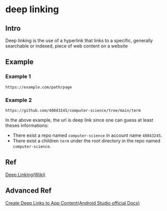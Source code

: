 # deep linking
## Intro
Deep linking is the use of a hyperlink that links to a specific, generally searchable or indexed, piece of web content on a website 

## Example
### Example 1

```
https://example.com/path/page
```

### Example 2

```
https://github.com/40843245/computer-science/tree/main/term
```

In the above example, the url is deep link since one can guess at least theses informations:

+ There exist a repo named `computer-science` in account name `40843245`.
+ There exist a children `term` under the root directory in the repo named `computer-science`.




## Ref
[Deep Linking(Wiki)](https://en.wikipedia.org/wiki/Deep_linking)

## Advanced Ref
[Create Deep Links to App Content(Android Studio official Docs)](https://developer.android.com/training/app-links/deep-linking)
